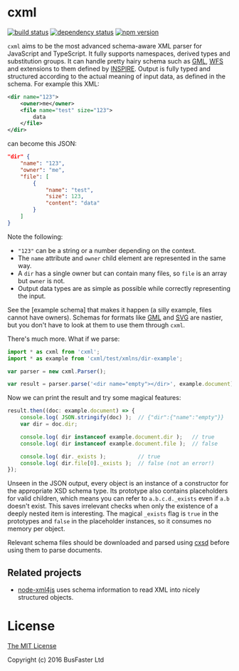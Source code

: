 cxml
====

[![build status](https://travis-ci.org/charto/cxml.svg?branch=master)](http://travis-ci.org/charto/cxml)
[![dependency status](https://david-dm.org/charto/cxml.svg)](https://david-dm.org/charto/cxml)
[![npm version](https://img.shields.io/npm/v/cxml.svg)](https://www.npmjs.com/package/cxml)

`cxml` aims to be the most advanced schema-aware XML parser for JavaScript and TypeScript.
It fully supports namespaces, derived types and substitution groups.
It can handle pretty hairy schema such as
[GML](http://www.opengeospatial.org/standards/gml),
[WFS](http://www.opengeospatial.org/standards/wfs) and extensions to them defined by
[INSPIRE](http://inspire.ec.europa.eu/).
Output is fully typed and structured according to the actual meaning of input data, as defined in the schema.
For example this XML:

```xml
<dir name="123">
	<owner>me</owner>
	<file name="test" size="123">
		data
	</file>
</dir>
```

can become this JSON:

```json
"dir" {
	"name": "123",
	"owner": "me",
	"file": [
		{
			"name": "test",
			"size": 123,
			"content": "data"
		}
	]
}
```

Note the following:

- `"123"` can be a string or a number depending on the context.
- The `name` attribute and `owner` child element are represented in the same way.
- A `dir` has a single owner but can contain many files, so `file` is an array but `owner` is not.
- Output data types are as simple as possible while correctly representing the input.

See the [example schema] that makes it happen (a silly example, files cannot have owners).
Schemas for formats like
[GML](http://schemas.opengis.net/gml/3.1.1/base/geometryPrimitives.xsd) and
[SVG](http://www.w3.org/TR/2002/WD-SVG11-20020108/SVG.xsd) are nastier,
but you don't have to look at them to use them through `cxml`.

There's much more. What if we parse:

```typescript
import * as cxml from 'cxml';
import * as example from 'cxml/test/xmlns/dir-example';

var parser = new cxml.Parser();

var result = parser.parse('<dir name="empty"></dir>', example.document);
```

Now we can print the result and try some magical features:

```typescript
result.then((doc: example.document) => {
	console.log( JSON.stringify(doc) );  // {"dir":{"name":"empty"}}
	var dir = doc.dir;

	console.log( dir instanceof example.document.dir );   // true
	console.log( dir instanceof example.document.file );  // false

	console.log( dir._exists );          // true
	console.log( dir.file[0]._exists );  // false (not an error!)
});
```

Unseen in the JSON output, every object is an instance of a constructor for the appropriate XSD schema type.
Its prototype also contains placeholders for valid children, which means you can refer to `a.b.c.d._exists` even if `a.b` doesn't exist.
This saves irrelevant checks when only the existence of a deeply nested item is interesting.
The magical `_exists` flag is `true` in the prototypes and `false` in the placeholder instances, so it consumes no memory per object.

Relevant schema files should be downloaded and parsed using [cxsd](https://github.com/charto/cxsd) before using them to parse documents.

Related projects
----------------

- [node-xml4js](https://github.com/peerlibrary/node-xml4js) uses schema information to read XML into nicely structured objects.

License
=======

[The MIT License](https://raw.githubusercontent.com/charto/cxml/master/LICENSE)

Copyright (c) 2016 BusFaster Ltd
